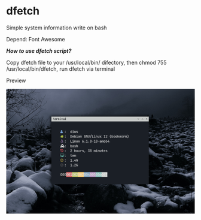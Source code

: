 # dfetch
Simple system information write on bash

Depend: Font Awesome 

<i><b> How to use dfetch script? </b></i>

Copy dfetch file to your /usr/local/bin/ difectory, then chmod 755 /usr/local/bin/dfetch, run dfetch via terminal


Preview

![My Image](https://github.com/diws1/dfetch/blob/main/dfetch.png)

